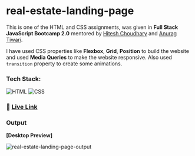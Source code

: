 # real-estate-landing-page

This is one of the HTML and CSS assignments, was given in **Full Stack JavaScript Bootcamp 2.0** mentored by [Hitesh Choudhary](https://github.com/hiteshchoudhary) and [Anurag Tiwari](https://github.com/anuragtiwarime).

I have used CSS properties like **Flexbox**, **Grid**, **Position** to build the website and used **Media Queries** to make the website responsive. Also used `transition` property to create some animations.

### Tech Stack:

![HTML](https://img.shields.io/badge/HTML5-E34F26?style=for-the-badge&logo=html5&logoColor=white)
![CSS](https://img.shields.io/badge/CSS3-1572B6?style=for-the-badge&logo=css3&logoColor=white)

### :rocket: [Live Link](https://real-estate-webpage-dipayan.netlify.app/)

### Output

**[Desktop Preview]**

![real-estate-landing-page-output](real-estate-landing-page-output.png)
